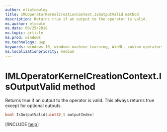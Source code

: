 ```yaml
---
author: eliotcowley
title: IMLOperatorKernelCreationContext.IsOutputValid method
description: Returns true if an output to the operator is valid.
ms.author: elcowle
ms.date: 09/25/2018
ms.topic: article
ms.prod: windows
ms.technology: uwp
keywords: windows 10, windows machine learning, WinML, custom operators, IsOutputValid
ms.localizationpriority: medium
---
```


# IMLOperatorKernelCreationContext.IsOutputValid method

Returns true if an output to the operator is valid. This always returns true except for optional outputs.

```cpp
bool IsOutputValid(uint32_t outputIndex)
```

[!INCLUDE [help](../includes/get-help.md)]